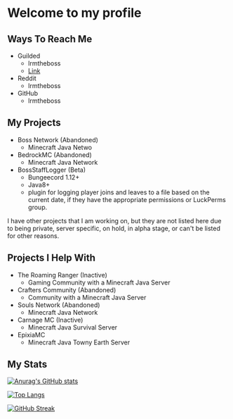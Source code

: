 # Welcome to my profile

## Ways To Reach Me

- Guilded
  - lrmtheboss
  - [Link](https://guilded.gg/lrmtheboss)
- Reddit
  - lrmtheboss
- GitHub
  - lrmtheboss

## My Projects

- Boss Network (Abandoned)
  - Minecraft Java Netwo
- BedrockMC (Abandoned)
  - Minecraft Java Network
- BossStaffLogger (Beta)
  - Bungeecord 1.12+
  - Java8+
  - plugin for logging player joins and leaves to a file based on the current date, if they have the appropriate permissions or LuckPerms group.

I have other projects that I am working on, but they are not listed here due to being private, server specific, on hold, in alpha stage, or can't be listed for other reasons.

## Projects I Help With

- The Roaming Ranger (Inactive)
  - Gaming Community with a Minecraft Java Server
- Crafters Community (Abandoned)
  - Community with a Minecraft Java Server
- Souls Network (Abandoned)
  - Minecraft Java Network
- Carnage MC (Inactive)
  - Minecraft Java Survival Server
- EpixiaMC
  - Minecraft Java Towny Earth Server

## My Stats

[![Anurag's GitHub stats](https://github-readme-stats.vercel.app/api?username=lrmtheboss&count_private=true&show_icons=true&theme=onedark)](https://github.com/anuraghazra/github-readme-stats)

[![Top Langs](https://github-readme-stats.vercel.app/api/top-langs/?username=lrmtheboss&theme=onedark&layout=compact)](https://github.com/anuraghazra/github-readme-stats)

[![GitHub Streak](http://github-readme-streak-stats.herokuapp.com?user=lrmtheboss&theme=dark)](https://git.io/streak-stats)
<!--
**lrmtheboss/lrmtheboss** is a ✨ _special_ ✨ repository because its `README.md` (this file) appears on your GitHub profile.

Here are some ideas to get you started:

- 🔭 I’m currently working on ...
- 🌱 I’m currently learning ...
- 👯 I’m looking to collaborate on ...
- 🤔 I’m looking for help with ...
- 💬 Ask me about ...
- 📫 How to reach me: ...
- 😄 Pronouns: ...
- ⚡ Fun fact: ...
-->
